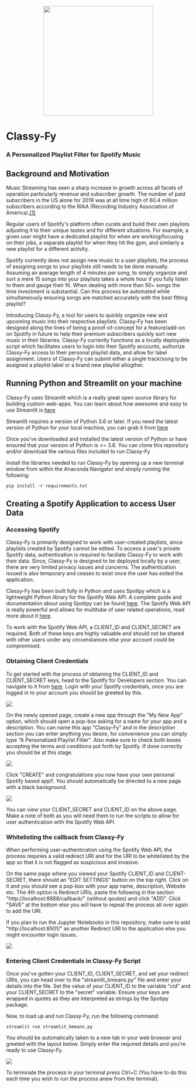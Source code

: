 <p align="center">
  <img width="300" height="300" src="https://i.imgur.com/ojKHKY4.png">
</p>

# Classy-Fy

### A Personalized Playlist Filter for Spotify Music

## Background and Motivation

Music Streaming has seen a sharp increase in growth across all facets of operation particularly revenue and subscriber growth. The number of paid subscribers in the US alone for 2019 was at all time high of 60.4 million subscribers according to the RIAA (Recording Industry Association of America).[[1]](https://techcrunch.com/2020/02/26/streaming-services-accounted-for-nearly-80-of-all-music-revenue-in-2019/)

Regular users of Spotify's platform often curate and build their own playlists adjusting it to their unique tastes and for different situations. For example, a given user might have a dedicated playlist for when are working/focusing on their jobs, a separate playlist for when they hit the gym, and similarly a new playlist for a different activity. 

Spotify currently does not assign new music to a user playlists, the process of assigning songs to your playlists still needs to be done manually. Assuming an average length of 4 minutes per song, to simply organize and sort a mere 15 songs into your playlists takes a whole hour if you fully listen to them and gauge their fit. When dealing with more than 50+ songs the time investment is substantial. Can this process be automated while simultaneously ensuring songs are matched accurately with the best fitting playlist?

Introducing Classy-Fy, a tool for users to quickly organize new and upcoming music into their respective playlists. Classy-Fy has been designed along the lines of being a proof-of-concept for a feature/add-on on Spotify in future to help their premium subscribers quickly sort new music in their libraries. Classy-Fy currently functions as a locally deployable script which facilitates users to login into their Spotify accounts, authorize Classy-Fy access to their personal playlist data, and allow for label assignment. Users of Classy-Fy can submit either a single track/song to be assigned a playlist label or a brand new playlist altogther.

## Running Python and Streamlit on your machine
Classy-Fy uses Streamlit which is a really great open source library for building custom web-apps. You can learn about how awesome and easy to use Streamlit is [here](https://docs.streamlit.io/en/stable/)

Streamlit requires a version of Python 3.6 or later. If you need the latest version of Python for your local machine, you can grab it from [here](https://www.anaconda.com/products/individual) 

Once you've downloaded and installed the latest version of Python or have ensured that your version of Python is >= 3.6. You can clone this repository and/or download the various files included to run Classy-Fy 

Install the libraries needed to run Classy-Fy by opening up a new terminal window from within the Anaconda Navigator and simply running the following:
```
pip install -r requirements.txt
```

## Creating a Spotify Application to access User Data

### Accessing Spotify
Classy-Fy is primarily designed to work with user-created playlists, since playlists created by Spotify cannot be edited. To access a user's private Spotify data, authentication is required to faciliate Classy-Fy to work with their data. Since, Classy-Fy is designed to be deployed locally by a user, there are very limited privacy issues and concerns. The authentication issued is also temporary and ceases to exist once the user has exited the application.

Classy-Fy has been built fully in Python and uses Spotipy which is a lightweight Python library for the Spotify Web API. A complete guide and documentation about using Spotipy can be found [here](https://spotipy.readthedocs.io/en/2.12.0/#). The Spotify Web API is really powerful and allows for multitube of user related operations, read more about it [here](https://developer.spotify.com/documentation/web-api/).

To work with the Spotify Web API, a CLIENT_ID and CLIENT_SECRET are required. Both of these keys are highly valuable and should not be shared with other users under any circumstances else your account could be compromised.

### Obtaining Client Credentials
To get started with the process of obtaining the CLIENT_ID and CLIENT_SECRET keys, head to the Spotify for Developers section. You can navigate to it from [here](https://developer.spotify.com/dashboard/). Login with your Spotify credentials, once you are logged in to your account you should be greeted by this.

![](https://github.com/vignesh022/Classy-Fy/blob/master/Images/spotify_dashboard.png?raw=true)

On the newly opened page, create a new app through the "My New App" option, which should open a pop-box asking for a name for your app and a description. You can name this app "Classy-Fy" and in the description section you can enter anything you desire, for convenience you can simply type "A Personalized Playlist Filter". Also make sure to check both boxes accepting the terms and conditions put forth by Spotify. If done correctly you should be at this stage.

![](https://github.com/vignesh022/Classy-Fy/blob/master/Images/spotify_classyfy.png?raw=true)

Click "CREATE" and congratulations you now have your own personal Spotify based app!!. You should automatically be directed to a new page with a black background.

![](https://github.com/vignesh022/Classy-Fy/blob/master/Images/spotify_credentials.png?raw=true)

You can view your CLIENT_SECRET and CLIENT_ID on the above page. Make a note of both as you will need them to run the scripts to allow for user authentication with the Spotify Web API.

### Whitelisting the callback from Classy-Fy
When performing user-authentication using the Spotify Web API, the process requries a valid redirect URI and for the URI to be whitelisted by the app so that it is not flagged as suspicious and invasive.

On the same page where you viewed your Spotify CLIENT_ID and CLIENT-SECRET, there should an "EDIT SETTINGS" button on the top right. Click on it and you should see a pop-box with your app name, description, Website etc. The 4th option is Redirect URIs, paste the following in the section "http://localhost:8888/callback/" (without qoutes) and click "ADD". Click "SAVE" at the bottom else you will have to repeat the process all over again to add the URI.

If you plan to run the Jupyter Notebooks in this repository, make sure to add "http://localhost:8501/" as another Redirect URI to the application else you might encounter login issues.

![](https://github.com/vignesh022/Classy-Fy/blob/master/Images/spotify_redirectURI.png?raw=true)

### Entering Client Credentials in Classy-Fy Script
Once you've gotten your CLIENT_ID, CLIENT_SECRET, and set your redirect URIs, you can head over to the "streamlit_kmeans.py" file and enter your details into the file.
Set the value of your CLIENT_ID to the variable "cid" and your CLIENT_SECRET to the "secret" variable. Ensure your keys are wrapped in quotes as they are interpreted as strings by the Spotipy package.

Now, to load up and run Classy-Fy, run the following command:
```
streamlit run streamlit_kmeans.py
```
You should be automatically taken to a new tab in your web browser and greeted with the layout below. Simply enter the required details and you're ready to use Classy-Fy.

![](https://github.com/vignesh022/Classy-Fy/blob/master/Images/streamlit_login.png?raw=true)

To terminate the process in your terminal press Ctrl+C (You have to do this each time you wish to run the process anew from the terminal).

